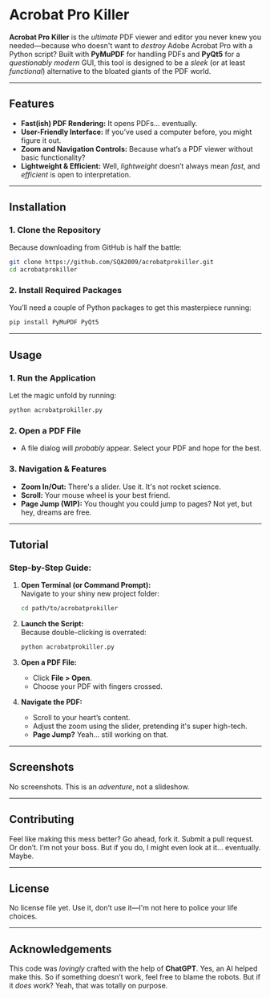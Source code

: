 # Acrobat Pro Killer

**Acrobat Pro Killer** is the *ultimate* PDF viewer and editor you never knew you needed—because who doesn't want to *destroy* Adobe Acrobat Pro with a Python script? Built with **PyMuPDF** for handling PDFs and **PyQt5** for a *questionably modern* GUI, this tool is designed to be a *sleek* (or at least *functional*) alternative to the bloated giants of the PDF world.

---

## Features

- **Fast(ish) PDF Rendering:** It opens PDFs... eventually.
- **User-Friendly Interface:** If you’ve used a computer before, you might figure it out.
- **Zoom and Navigation Controls:** Because what’s a PDF viewer without basic functionality?
- **Lightweight & Efficient:** Well, *lightweight* doesn’t always mean *fast*, and *efficient* is open to interpretation.

---

## Installation

### 1. Clone the Repository  
Because downloading from GitHub is half the battle:

```bash
git clone https://github.com/SQA2009/acrobatprokiller.git
cd acrobatprokiller
```

### 2. Install Required Packages  
You’ll need a couple of Python packages to get this masterpiece running:

```bash
pip install PyMuPDF PyQt5
```

---

## Usage

### 1. Run the Application  
Let the magic unfold by running:

```bash
python acrobatprokiller.py
```

### 2. Open a PDF File  
- A file dialog will *probably* appear. Select your PDF and hope for the best.

### 3. Navigation & Features  
- **Zoom In/Out:** There's a slider. Use it. It's not rocket science.
- **Scroll:** Your mouse wheel is your best friend.
- **Page Jump (WIP):** You thought you could jump to pages? Not yet, but hey, dreams are free.

---

## Tutorial

### Step-by-Step Guide:

1. **Open Terminal (or Command Prompt):**  
   Navigate to your shiny new project folder:
   ```bash
   cd path/to/acrobatprokiller
   ```

2. **Launch the Script:**  
   Because double-clicking is overrated:
   ```bash
   python acrobatprokiller.py
   ```

3. **Open a PDF File:**  
   - Click **File > Open**.
   - Choose your PDF with fingers crossed.

4. **Navigate the PDF:**  
   - Scroll to your heart’s content.
   - Adjust the zoom using the slider, pretending it's super high-tech.
   - **Page Jump?** Yeah… still working on that.

---

## Screenshots

No screenshots. This is an *adventure*, not a slideshow.

---

## Contributing

Feel like making this mess better? Go ahead, fork it. Submit a pull request. Or don’t. I’m not your boss. But if you do, I might even look at it… eventually. Maybe.

---

## License

No license file yet. Use it, don’t use it—I'm not here to police your life choices.

---

## Acknowledgements

This code was *lovingly* crafted with the help of **ChatGPT**. Yes, an AI helped make this. So if something doesn’t work, feel free to blame the robots. But if it *does* work? Yeah, that was totally on purpose.
